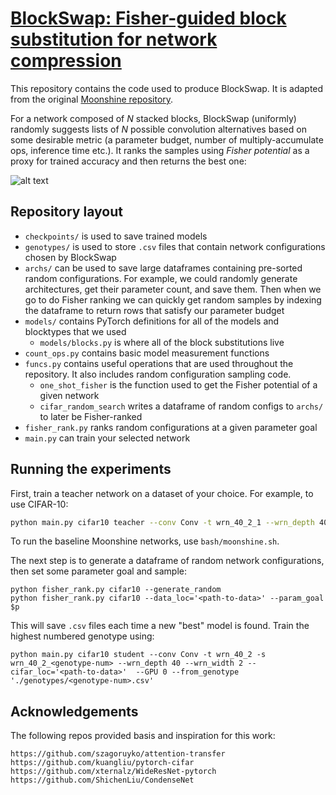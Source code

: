 # [BlockSwap: Fisher-guided block substitution for network compression](https://arxiv.org)

This repository contains the code used to produce BlockSwap.
It is adapted from the original [Moonshine repository](https://github.com/BayesWatch/pytorch-moonshine).

For a network composed of *N* stacked blocks, BlockSwap (uniformly) randomly suggests lists of *N* possible convolution alternatives based on some desirable metric (a parameter budget, number of multiply-accumulate ops, inference time etc.). It ranks the samples using *Fisher potential* as a proxy for trained accuracy and then returns the best one:

![alt text](notebooks/search.gif)

## Repository layout
- `checkpoints/` is used to save trained models
- `genotypes/` is used to store `.csv` files that contain network configurations chosen by BlockSwap
- `archs/` can be used to save large dataframes containing pre-sorted random configurations. For example, we could randomly generate architectures, get their parameter count, and save them. Then when we go to do Fisher ranking we can quickly get random samples by indexing the dataframe to return rows that satisfy our parameter budget
- `models/` contains PyTorch definitions for all of the models and blocktypes that we used
    - `models/blocks.py` is where all of the block substitutions live
- `count_ops.py` contains basic model measurement functions
- `funcs.py` contains useful operations that are used throughout the repository. It also includes random configuration sampling code.
    - `one_shot_fisher` is the function used to get the Fisher potential of a given network
    - `cifar_random_search` writes a dataframe of random configs to `archs/` to later be Fisher-ranked
- `fisher_rank.py` ranks random configurations at a given parameter goal
- `main.py` can train your selected network

## Running the experiments
First, train a teacher network on a dataset of your choice. For example, to use CIFAR-10:
```bash
python main.py cifar10 teacher --conv Conv -t wrn_40_2_1 --wrn_depth 40 --wrn_width 2 --cifar_loc='<path-to-data>' --GPU '0,1'
```

To run the baseline Moonshine networks, use `bash/moonshine.sh`.

The next step is to generate a dataframe of random network configurations, then set some parameter goal and sample:
```
python fisher_rank.py cifar10 --generate_random
python fisher_rank.py cifar10 --data_loc='<path-to-data>' --param_goal $p
```
This will save `.csv` files each time a new "best" model is found. Train the highest numbered genotype using:
```
python main.py cifar10 student --conv Conv -t wrn_40_2 -s wrn_40_2_<genotype-num> --wrn_depth 40 --wrn_width 2 --cifar_loc='<path-to-data>'  --GPU 0 --from_genotype './genotypes/<genotype-num>.csv'
```

## Acknowledgements

The following repos provided basis and inspiration for this work:

```
https://github.com/szagoruyko/attention-transfer
https://github.com/kuangliu/pytorch-cifar
https://github.com/xternalz/WideResNet-pytorch
https://github.com/ShichenLiu/CondenseNet
```

